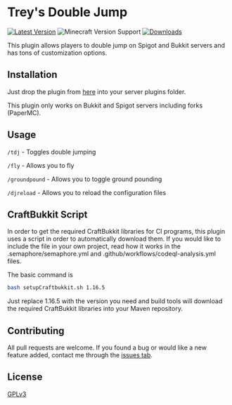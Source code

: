 # Trey's Double Jump
[![Latest Version](https://img.shields.io/badge/dynamic/json?color=ed37aa&label=Latest%20Version&query=name&url=https%3A%2F%2Fapi.spiget.org%2Fv2%2Fresources%2F19630%2Fversions%2Flatest)](https://www.spigotmc.org/resources/treys-double-jump-api.19630/)
![Minecraft Version Support](https://img.shields.io/badge/Minecraft%20Versions-1.8--1.16.5-9450cc)
[![Downloads](https://img.shields.io/badge/dynamic/json?color=2230f2&label=Downloads&query=downloads&url=https%3A%2F%2Fapi.spiget.org%2Fv2%2Fresources%2F19630)](https://www.spigotmc.org/resources/treys-double-jump-api.19630/)


 This plugin allows players to double jump on Spigot and Bukkit servers and has tons of customization options.
 
 ## Installation
 Just drop the plugin from [here](https://www.spigotmc.org/resources/treys-double-jump-api.19630/) into your server
  plugins folder.

This plugin only works on Bukkit and Spigot servers including forks (PaperMC).

 ## Usage
`/tdj` - Toggles double jumping

`/fly` - Allows you to fly

`/groundpound` - Allows you to toggle ground pounding

`/djreload` - Allows you to reload the configuration files

## CraftBukkit Script
In order to get the required CraftBukkit libraries for CI programs, this plugin uses a script in order to
 automatically download them. If you would like to include the file in your own project, read how it works in the
  .semaphore/semaphore.yml and .github/workflows/codeql-analysis.yml files.
  
The basic command is
```bash
bash setupCraftbukkit.sh 1.16.5
```
Just replace 1.16.5 with the version you need and build tools will download the required CraftBukkit libraries into
 your Maven repository.

## Contributing
All pull requests are welcome. If you found a bug or would like a new feature added, contact me through the [issues
 tab](https://github.com/TreyRuffy/TreysDoubleJump/issues).
 
## License
[GPLv3](https://choosealicense.com/licenses/gpl-3.0/)
 
 
